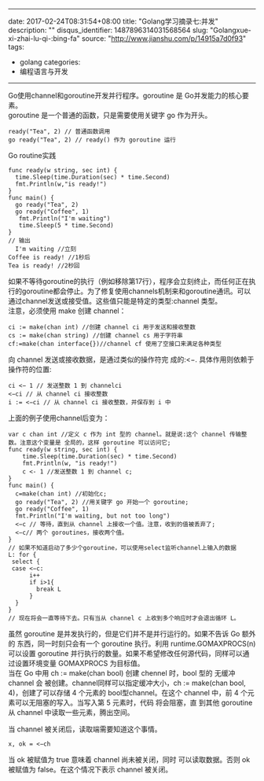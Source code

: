 
---
date: 2017-02-24T08:31:54+08:00
title: "Golang学习摘录七:并发"
description: ""
disqus_identifier: 1487896314031568564
slug: "Golangxue-xi-zhai-lu-qi-:bing-fa"
source: "http://www.jianshu.com/p/14915a7d0f93"
tags: 
- golang 
categories:
- 编程语言与开发
---

Go使用channel和goroutine开发并行程序。goroutine 是
Go并发能力的核心要素。\
goroutine 是一个普通的函数，只是需要使用关键字 go 作为开头。

    ready("Tea", 2) // 普通函数调用
    go ready("Tea", 2) // ready() 作为 goroutine 运行

Go routine实践

    func ready(w string, sec int) {
      time.Sleep(time.Duration(sec) * time.Second)
      fmt.Println(w,"is ready!")
    }
    func main() {
      go ready("Tea", 2)
      go ready("Coffee", 1)
       fmt.Println("I'm waiting")
       time.Sleep(5 * time.Second)
    }
    // 输出
      I'm waiting //立刻
    Coffee is ready! //1秒后
    Tea is ready! //2秒回

如果不等待goroutine的执行（例如移除第17行），程序会立刻终止，而任何正在执行的goroutine都会停止。为了修复使用channels机制来和goroutine通讯。可以通过channel发送或接受值。这些值只能是特定的类型:channel
类型。\
注意，必须使用 make 创建 channel：

    ci := make(chan int) //创建 channel ci 用于发送和接收整数
    cs := make(chan string) //创建 channel cs 用于字符串
    cf:=make(chan interface{})//channel cf 使用了空接口来满足各种类型

向 channel 发送或接收数据，是通过类似的操作符完 成的:\<−.
具体作用则依赖于操作符的位置:

    ci <− 1 // 发送整数 1 到 channelci
    <−ci // 从 channel ci 接收整数
    i := <−ci // 从 channel ci 接收整数，并保存到 i 中

上面的例子使用channel后变为：

    var c chan int //定义 c 作为 int 型的 channel。就是说:这个 channel 传输整数。注意这个变量是 全局的，这样 goroutine 可以访问它;
    func ready(w string, sec int) {
        time.Sleep(time.Duration(sec) * time.Second)
        fmt.Println(w, "is ready!")
        c <- 1 //发送整数 1 到 channel c;
    }
    func main() {
      c=make(chan int) //初始化c;
      go ready("Tea", 2) //用关键字 go 开始一个 goroutine;
      go ready("Coffee", 1)
      fmt.Println("I'm waiting, but not too long")
      <−c // 等待，直到从 channel 上接收一个值。注意，收到的值被丢弃了;
      <−c// 两个 goroutines，接收两个值。
    }
    // 如果不知道启动了多少个goroutine，可以使用select监听channel上输入的数据
    L: for {
     select { 
     case <−c: 
          i++ 
          if i>1{
            break L 
          }
      }
    }
    // 现在将会一直等待下去。只有当从 channel c 上收到多个响应时才会退出循环 L。

虽然 goroutine 是并发执行的，但是它们并不是并行运行的。如果不告诉 Go
额外的 东西，同一时刻只会有一个 goroutine 执行。利用
runtime.GOMAXPROCS(n) 可以设置 goroutine
并行执行的数量。如果不希望修改任何源代码，同样可以通过设置环境变量
GOMAXPROCS 为目标值。\
当在 Go 中用 ch := make(chan bool) 创建 chennel 时，bool 型的 无缓冲
channel 会 被创建。channel同样可以指定缓冲大小，ch := make(chan bool,
4)，创建了可以存储 4 个元素的 bool型channel。在这个 channel 中，前 4
个元素可以无阻塞的写入。当写入第 5 元素时，代码 将会阻塞，直 到其他
goroutine 从 channel 中读取一些元素，腾出空间。

当 channel 被关闭后，读取端需要知道这个事情。

    x, ok = <−ch

当 ok 被赋值为 true 意味着 channel 尚未被关闭，同时 可以读取数据。否则
ok 被赋值为 false。在这个情况下表示 channel 被关闭。

